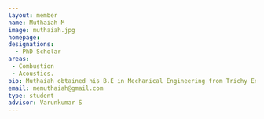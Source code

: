 ```yaml
---
layout: member
name: Muthaiah M
image: muthaiah.jpg
homepage: 
designations: 
  - PhD Scholar
areas: 
 - Combustion
 - Acoustics.
bio: Muthaiah obtained his B.E in Mechanical Engineering from Trichy Engineering College , Tiruchirappalli in 2014. He is currently pursuing his Phd at IIT Madras, working on Thermoacoustic instabilities in Propulsion sytems. 
email: memuthaiah@gmail.com 
type: student
advisor: Varunkumar S
---
```

